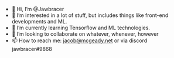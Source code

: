 - 👋 Hi, I’m @Jawbracer
- 👀 I’m interested in a lot of stuff, but includes things like front-end developments and ML. 
- 🌱 I’m currently learning Tensorflow and ML technologies. 
- 💞️ I’m looking to collaborate on whatever, whenever, however
- 📫 How to reach me: jacob@mcgeady.net or via discord jawbracer#9868

